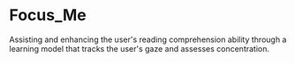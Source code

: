 # Focus_Me
Assisting and enhancing the user's reading comprehension ability through a learning model that tracks the user's gaze and assesses concentration.
